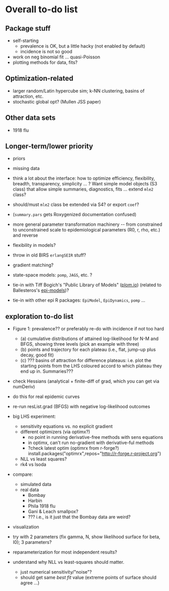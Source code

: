 # Overall to-do list



## Package stuff

- self-starting
    - prevalence is OK, but a little hacky (not enabled by default)
	- incidence is not so good
- work on neg binomial fit ... quasi-Poisson
- plotting methods for data, fits?

## Optimization-related

- larger random/Latin hypercube sim; k-NN clustering, basins of attraction, etc.
- stochastic global opt? (Mullen JSS paper)

## Other data sets

- 1918 flu

## Longer-term/lower priority

- priors
- missing data


- think a lot about the interface: how to optimize efficiency, flexibility, breadth, transparency, simplicity ... ?  Want simple model objects (S3 class) that allow simple summaries, diagnostics, fits ... extend `mle2` class?
- should/must `mle2` class be extended via S4? or export `coef`?
- (`summary.pars` gets Roxygenized documentation confused)
- more general parameter transformation machinery -- from constrained to unconstrained scale to epidemiological parameters (R0, r, rho, etc.) and reverse
- flexibility in models?
- throw in old BIRS `erlangSEIR` stuff?
- gradient matching?
- state-space models: `pomp`, `JAGS`, etc. ?
- tie-in with Tiff Bogich's "Public Library of Models" ([plom.io](https://github.com/tiffbogich/PLoM.io)) (related to Ballesteros's [epi-models](https://github.com/sballesteros/epi-models))?
- tie-in with other epi R packages: `EpiModel`, `EpiDynamics`, `pomp` ...

## exploration to-do list

- Figure 1: prevalence?? or preferably re-do with incidence if not too hard
   - (a) cumulative distributions of attained log-likelihood for N-M and BFGS, showing three levels (pick an example with three)
   - (b) points and trajectory for each plateau (i.e., flat, jump-up plus decay, good fit)
   - (c) ??? basins of attraction for difference plateaus: i.e. plot the starting points from the LHS coloured accord to which plateau they end up in.  Summaries???
- check Hessians (analytical + finite-diff of grad, which you can get via numDeriv)

- do this for real epidemic curves
- re-run resList.grad (BFGS) with negative log-likelihood outcomes
- big LHS experiment:
    - sensitivity equations vs. no explicit gradient
	- different optimizers (via optimx?)
	    - no point in running derivative-free methods with sens equations
		- in optimx, can't run no-gradient with derivative-ful methods
		- ?check latest optim (optimrx from r-forge?)
		   install.packages("optimrx",repos="http://r-forge.r-project.org")
    - NLL vs least squares?
	- rk4 vs lsoda
- compare:
    - simulated data
	- real data
	    - Bombay
		- Harbin
		- Phila 1918 flu
		- Gani & Leach smallpox?
		- ???
i.e., is it just that the Bombay data are weird?

- visualization

- try with 2 parameters (fix gamma, N, show likelihood
   surface for beta, I0); 3 parameters?
   
- reparameterization for most independent results?

- understand why NLL vs least-squares should matter.
    - just numerical sensitivity/"noise"?
	- should get same *best fit* value (extreme points of surface should agree ...)
